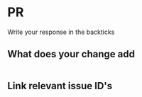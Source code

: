 # PR

Write your response in the backticks

## What does your change add
```
```

## Link relevant issue ID's
```
```